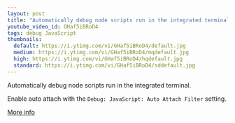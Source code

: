 ```yaml
---
layout: post
title: "Automatically debug node scripts run in the integrated terminal"
youtube_video_id: GHaf5iBRoD4
tags: debug JavaScript
thumbnails:
  default: https://i.ytimg.com/vi/GHaf5iBRoD4/default.jpg
  medium: https://i.ytimg.com/vi/GHaf5iBRoD4/mqdefault.jpg
  high: https://i.ytimg.com/vi/GHaf5iBRoD4/hqdefault.jpg
  standard: https://i.ytimg.com/vi/GHaf5iBRoD4/sddefault.jpg
---
```


Automatically debug node scripts run in the integrated terminal.

Enable auto attach with the `Debug: JavaScript: Auto Attach Filter` setting.

[More info](https://code.visualstudio.com/docs/nodejs/nodejs-debugging#_auto-attach-feature)